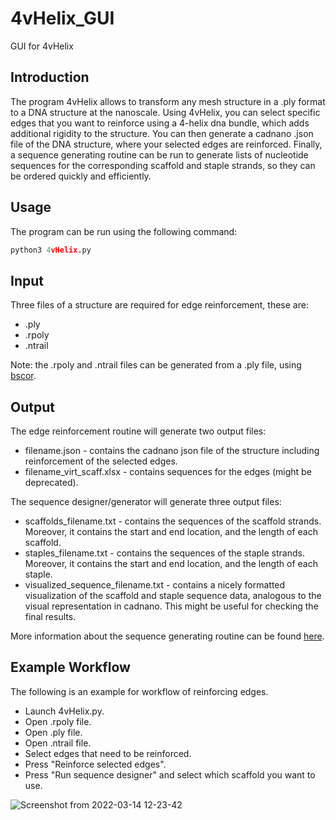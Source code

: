 # 4vHelix_GUI
GUI for 4vHelix

## Introduction
The program 4vHelix allows to transform any mesh structure in a .ply format to a DNA structure at the nanoscale. Using 4vHelix, you can select specific edges that you want to reinforce using a 4-helix dna bundle, which adds additional rigidity to the structure. You can then generate a cadnano .json file of the DNA structure, where your selected edges are reinforced. Finally, a sequence generating routine can be run to generate lists of nucleotide sequences for the corresponding scaffold and staple strands, so they can be ordered quickly and efficiently. 

## Usage
The program can be run using the following command:

```python
python3 4vHelix.py
```
## Input
Three files of a structure are required for edge reinforcement, these are:
- .ply
- .rpoly
- .ntrail

Note: the .rpoly and .ntrail files can be generated from a .ply file, using [bscor](https://github.com/mohamma1/bscor).

## Output
The edge reinforcement routine will generate two output files:
- filename.json - contains the cadnano json file of the structure including reinforcement of the selected edges.
- filename_virt_scaff.xlsx - contains sequences for the edges (might be deprecated).

The sequence designer/generator will generate three output files:
- scaffolds_filename.txt - contains the sequences of the scaffold strands. Moreover, it contains the start and end location, and the length of each scaffold.
- staples_filename.txt - contains the sequences of the staple strands. Moreover, it contains the start and end location, and the length of each staple.
- visualized_sequence_filename.txt - contains a nicely formatted visualization of the scaffold and staple sequence data, analogous to the visual representation in cadnano. This might be useful for checking the final results.

More information about the sequence generating routine can be found [here](https://github.com/ItsTheSebbe/SequenceDesigner).
  
## Example Workflow
The following is an example for workflow of reinforcing edges.
- Launch 4vHelix.py.
- Open .rpoly file.
- Open .ply file.
- Open .ntrail file.
- Select edges that need to be reinforced.
- Press "Reinforce selected edges".
- Press "Run sequence designer" and select which scaffold you want to use.
  
![Screenshot from 2022-03-14 12-23-42](https://user-images.githubusercontent.com/28595211/158162789-7e09d253-d2cb-4f33-b7b9-7173e6946193.png)
